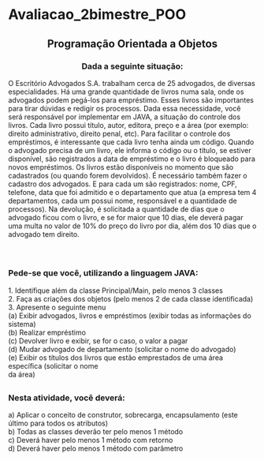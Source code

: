 # Avaliacao_2bimestre_POO

<h2 align = "center">Programação Orientada a Objetos</h2>


<h3 align = "center">Dada a seguinte situação:</h3>

<p align = "left">O Escritório Advogados S.A. trabalham cerca de 25 advogados, de diversas especialidades. Há uma
grande quantidade de livros numa sala, onde os advogados podem pegá-los para empréstimo. Esses
livros são importantes para tirar dúvidas e redigir os processos. Dada essa necessidade, você será
responsável por implementar em JAVA, a situação do controle dos livros. Cada livro possui título,
autor, editora, preço e a área (por exemplo: direito administrativo, direito penal, etc). Para facilitar o
controle dos empréstimos, é interessante que cada livro tenha ainda um código. Quando o advogado
precisa de um livro, ele informa o código ou o título, se estiver disponível, são registrados a data de
empréstimo e o livro é bloqueado para novos empréstimos. Os livros estão disponíveis no momento
que são cadastrados (ou quando forem devolvidos). É necessário também fazer o cadastro dos
advogados. E para cada um são registrados: nome, CPF, telefone, data que foi admitido e o
departamento que atua (a empresa tem 4 departamentos, cada um possui nome, responsável e a
quantidade de processos). Na devolução, é solicitada a quantidade de dias que o advogado ficou com
o livro, e se for maior que 10 dias, ele deverá pagar uma multa no valor de 10% do preço do livro por
dia, além dos 10 dias que o advogado tem direito.</p></br>

##


<h3>Pede-se que você, utilizando a linguagem JAVA:</h3>
1. Identifique além da classe Principal/Main, pelo menos 3 classes</br>
2. Faça as criações dos objetos (pelo menos 2 de cada classe identificada)</br>
3. Apresente o seguinte menu</br>
(a) Exibir advogados, livros e empréstimos (exibir todas as informações do sistema)</br>
(b) Realizar empréstimo</br>
(c) Devolver livro e exibir, se for o caso, o valor a pagar</br>
(d) Mudar advogado de departamento (solicitar o nome do advogado)</br>
(e) Exibir os títulos dos livros que estão emprestados de uma área específica (solicitar o nome</br>
da área)


##

<h3>Nesta atividade, você deverá:</br></h3>
a) Aplicar o conceito de construtor, sobrecarga, encapsulamento (este último para todos os atributos)</br>
b) Todas as classes deverão ter pelo menos 1 método</br>
c) Deverá haver pelo menos 1 método com retorno</br>
d) Deverá haver pelo menos 1 método com parâmetro</br>

##

